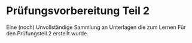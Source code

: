 # Prüfungsvorbereitung Teil 2

Eine (noch) Unvollständige Sammlung an Unterlagen die zum Lernen Für den Prüfungsteil 2 erstellt wurde.